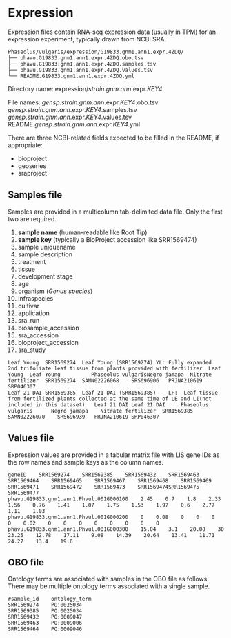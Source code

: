 # Expression

Expression files contain RNA-seq expression data (usually in TPM) for an expression experiment, typically drawn from NCBI SRA.
```
Phaseolus/vulgaris/expression/G19833.gnm1.ann1.expr.4ZDQ/
├── phavu.G19833.gnm1.ann1.expr.4ZDQ.obo.tsv
├── phavu.G19833.gnm1.ann1.expr.4ZDQ.samples.tsv
├── phavu.G19833.gnm1.ann1.expr.4ZDQ.values.tsv
└── README.G19833.gnm1.ann1.expr.4ZDQ.yml
````
Directory name: expression/*strain.gnm.ann*.expr.*KEY4*

File names:
*gensp.strain.gnm.ann*.expr.*KEY4*.obo.tsv
*gensp.strain.gnm.ann*.expr.*KEY4*.samples.tsv
*gensp.strain.gnm.ann*.expr.*KEY4*.values.tsv
README.*gensp.strain.gnm.ann*.expr.*KEY4*.yml

There are three NCBI-related fields expected to be filled in the README, if appropriate:
- bioproject
- geoseries
- sraproject

## Samples file
Samples are provided in a multicolumn tab-delimited data file. Only the first two are required.
1. **sample name** (human-readable like Root Tip)
1. **sample key** (typically a BioProject accession like SRR1569474)
1. sample uniquename
1. sample description
1. treatment
1. tissue
1. development stage
1. age
1. organism (*Genus species*)
1. infraspecies
1. cultivar
1. application
1. sra_run
1. biosample_accession
1. sra_accession
1. bioproject_accession
1. sra_study

```
Leaf Young	SRR1569274	Leaf Young (SRR1569274)	YL: Fully expanded 2nd trifoliate leaf tissue from plants provided with fertilizer	Leaf Young	Leaf Young			Phaseolus vulgarisNegro jamapa	Nitrate fertilizer	SRR1569274	SAMN02226068	SRS696906	PRJNA210619	SRP046307
Leaf 21 DAI	SRR1569385	Leaf 21 DAI (SRR1569385)	LF:  Leaf tissue from fertilized plants collected at the same time of LE and LI(not included in this dataset)	Leaf 21 DAI	Leaf 21 DAI		Phaseolus vulgaris		Negro jamapa	Nitrate fertilizer	SRR1569385	SAMN02226070	SRS696939	PRJNA210619	SRP046307
```

## Values file
Expression values are provided in a tabular matrix file with LIS gene IDs as the row names and sample keys as the column names.

```
geneID    SRR1569274    SRR1569385    SRR1569432    SRR1569463    SRR1569464    SRR1569465    SRR1569467    SRR1569468    SRR1569469    SRR1569471    SRR1569472    SRR1569473    SRR1569474SRR1569475    SRR1569477
phavu.G19833.gnm1.ann1.Phvul.001G000100    2.45    0.7    1.8    2.33    1.56    0.76    1.41    1.07    1.75    1.53    1.97    0.6    2.77    1.11    1.03
phavu.G19833.gnm1.ann1.Phvul.001G000200    0    0.08    0    0    0    0    0.02    0    0    0    0    0    0    0    0
phavu.G19833.gnm1.ann1.Phvul.001G000300    15.04    3.1    20.08    30    23.25    12.78    17.11    9.08    14.39    20.64    13.41    11.71    24.27    13.4    19.6
```

## OBO file
Ontology terms are associated with samples in the OBO file as follows. There may be multiple ontology terms associated with a single sample.

```
#sample_id    ontology_term
SRR1569274    PO:0025034
SRR1569385    PO:0025034
SRR1569432    PO:0009047
SRR1569463    PO:0009006
SRR1569464    PO:0009046
```
